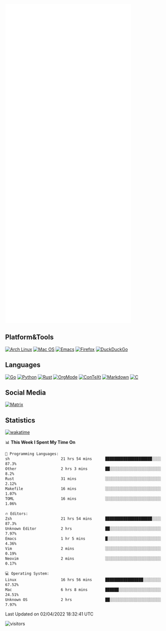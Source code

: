 ![Metrics](https://github.com/SteamedFish/SteamedFish/blob/master/github-metrics.svg)

## Platform&Tools

[![Arch Linux](https://img.shields.io/badge/ArchLinux-1793D1?logo=arch-linux&logoColor=fff&style=flat-square)](https://archlinux.org/)
[![Mac OS](https://img.shields.io/badge/MacOS-000000?style=flat-square&logo=macos&logoColor=F0F0F0)](https://www.apple.com/macos/)
[![Emacs](https://img.shields.io/badge/Emacs-%237F5AB6.svg?&style=flat-square&logo=gnu-emacs&logoColor=white)](https://www.gnu.org/software/emacs/)
[![Firefox](https://img.shields.io/badge/Firefox-FF7139?style=flat-square&logo=Firefox-Browser&logoColor=white)](https://firefox.com/)
[![DuckDuckGo](https://img.shields.io/badge/DuckDuckGo-DE5833?style=flat-square&logo=DuckDuckGo&logoColor=white)](https://duckduckgo.com/)

## Languages

[![Go](https://img.shields.io/badge/Golang-%2300ADD8.svg?style=flat-square&logo=go&logoColor=white)](https://golang.org/)
[![Python](https://img.shields.io/badge/Python-3670A0?style=flat-square&logo=python&logoColor=ffdd54)](https://www.python.org/)
[![Rust](https://img.shields.io/badge/Rust-%23000000.svg?style=flat-square&logo=rust&logoColor=white)](https://www.rust-lang.org/)
[![OrgMode](https://img.shields.io/badge/OrgMode-%23000000.svg?style=flat-square&logo=org&logoColor=white)](https://orgmode.org/)
[![ConTeXt](https://img.shields.io/badge/ConTeXt-%23008080.svg?style=flat-square&logo=latex&logoColor=white)](https://contextgarden.net/)
[![Markdown](https://img.shields.io/badge/MarkDown-%23000000.svg?style=flat-square&logo=markdown&logoColor=white)](https://daringfireball.net/projects/markdown/)
[![C](https://img.shields.io/badge/C-%2300599C.svg?style=flat-square&logo=c&logoColor=white)](https://www.iso.org/standard/74528.html)

## Social Media

[![Matrix](https://img.shields.io/badge/SteamedFish-2CA5E0?style=social&logo=matrix&logoColor=black)](https://matrix.to/#/@i:steamedfish.org)

## Statistics
[![wakatime](https://wakatime.com/badge/user/168280d6-fcf2-4b4f-ad3a-dc4612f35b38.svg)](https://wakatime.com/@168280d6-fcf2-4b4f-ad3a-dc4612f35b38)

<!--START_SECTION:waka-->
📊 **This Week I Spent My Time On** 

```text
💬 Programming Languages: 
sh                       21 hrs 54 mins      █████████████████████░░░░   87.3% 
Other                    2 hrs 3 mins        ██░░░░░░░░░░░░░░░░░░░░░░░   8.2% 
Rust                     31 mins             ░░░░░░░░░░░░░░░░░░░░░░░░░   2.12% 
Makefile                 16 mins             ░░░░░░░░░░░░░░░░░░░░░░░░░   1.07% 
TOML                     16 mins             ░░░░░░░░░░░░░░░░░░░░░░░░░   1.06%

🔥 Editors: 
Zsh                      21 hrs 54 mins      █████████████████████░░░░   87.3% 
Unknown Editor           2 hrs               ██░░░░░░░░░░░░░░░░░░░░░░░   7.97% 
Emacs                    1 hr 5 mins         █░░░░░░░░░░░░░░░░░░░░░░░░   4.36% 
Vim                      2 mins              ░░░░░░░░░░░░░░░░░░░░░░░░░   0.19% 
Neovim                   2 mins              ░░░░░░░░░░░░░░░░░░░░░░░░░   0.17%

💻 Operating System: 
Linux                    16 hrs 56 mins      █████████████████░░░░░░░░   67.52% 
Mac                      6 hrs 8 mins        ██████░░░░░░░░░░░░░░░░░░░   24.51% 
Unknown OS               2 hrs               ██░░░░░░░░░░░░░░░░░░░░░░░   7.97%

```


 Last Updated on 02/04/2022 18:32:41 UTC
<!--END_SECTION:waka-->

![visitors](https://visitor-badge.laobi.icu/badge?page_id=SteamedFish.SteamedFish)
